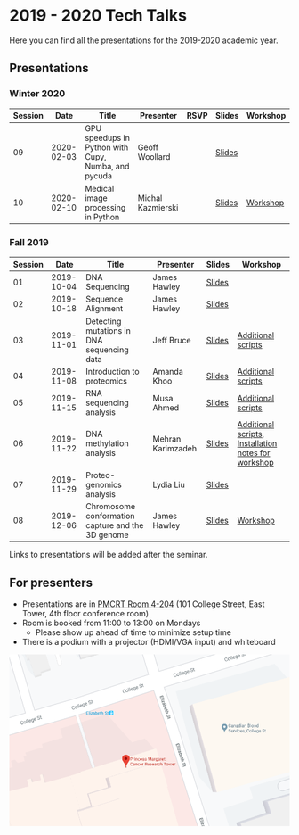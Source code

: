 ---
---

# 2019 - 2020 Tech Talks

Here you can find all the presentations for the 2019-2020 academic year.

## Presentations

### Winter 2020

| Session | Date       | Title                                               | Presenter         | RSVP | Slides                                                                        | Workshop                                                                          |
| ------- | ---------- | --------------------------------------------------- | ----------------- | ---- | ----------------------------------------------------------------------------- | --------------------------------------------------------------------------------- |
| 09      | 2020-02-03 | GPU speedups in Python with Cupy, Numba, and pycuda | Geoff Woollard    |      | [Slides](https://github.com/MBP-Tech-Talks/gpu-speedups-mbptechtalk2020)      |                                                                                   |
| 10      | 2020-02-10 | Medical image processing in Python                  | Michal Kazmierski |      | [Slides](/2019-2020/10-medical-imaging/medical-imaging_michal-kazmierski.pdf) | [Workshop](https://github.com/MBP-Tech-Talks/mbp-tech-talks-2020-medical-imaging) |

### Fall 2019

| Session | Date       | Title                                             | Presenter         | Slides                                                                       | Workshop                                                                                                                                                                          |
| ------- | ---------- | ------------------------------------------------- | ----------------- | ---------------------------------------------------------------------------- | --------------------------------------------------------------------------------------------------------------------------------------------------------------------------------- |
| 01      | 2019-10-04 | DNA Sequencing                                    | James Hawley      | [Slides](/2019-2020/01-dna-sequencing/)                                      |                                                                                                                                                                                   |
| 02      | 2019-10-18 | Sequence Alignment                                | James Hawley      | [Slides](/2019-2020/02-sequence-alignment/)                                  |                                                                                                                                                                                   |
| 03      | 2019-11-01 | Detecting mutations in DNA sequencing data        | Jeff Bruce        | [Slides](/2019-2020/03-mutation-detection/mutation-detection_jeff-bruce.pdf) | [Additional scripts](https://github.com/MBP-Tech-Talks/MBP-Tech-Talks.github.io/tree/master/2019-2020/03-mutation-detection)                                                      |
| 04      | 2019-11-08 | Introduction to proteomics                        | Amanda Khoo       | [Slides](/2019-2020/04-intro-proteomics/intro-proteomics_amanda-khoo.pdf)    | [Additional scripts](https://github.com/MBP-Tech-Talks/MBP-Tech-Talks.github.io/tree/master/2019-2020/04-intro-proteomics)                                                        |
| 05      | 2019-11-15 | RNA sequencing analysis                           | Musa Ahmed        | [Slides](/2019-2020/05-rna-seq/rna-seq_musa-ahmed.pdf)                       | [Additional scripts](https://github.com/MBP-Tech-Talks/MBP-Tech-Talks.github.io/tree/master/2019-2020/05-rna-seq)                                                                 |
| 06      | 2019-11-22 | DNA methylation analysis                          | Mehran Karimzadeh | [Slides](/2019-2020/06-dna-methylation/)                                     | [Additional scripts](https://github.com/MBP-Tech-Talks/MBP-Tech-Talks.github.io/tree/master/2019-2020/06-dna-methylation), [Installation notes for workshop](installation-notes/) |
| 07      | 2019-11-29 | Proteo-genomics analysis                          | Lydia Liu         | [Slides](/2019-2020/07-intro-proteogenomics/intro-proteomics_lydia-liu.pdf)  |                                                                                                                                                                                   |
| 08      | 2019-12-06 | Chromosome conformation capture and the 3D genome | James Hawley      | [Slides](/2019-2020/08-3d-genome/)                                           | [Workshop](/2019-2020/08-3d-genome/workshop/)                                                                                                                                     |

Links to presentations will be added after the seminar.

## For presenters

* Presentations are in [PMCRT Room 4-204](https://www.google.ca/maps/place/Toronto+Medical+Discovery+Tower/@43.6599045,-79.3881754,19.2z/data=!4m5!3m4!1s0x882b34b63e7fb161:0x5b92260a8a6360a9!8m2!3d43.6597878!4d-79.3875671) (101 College Street, East Tower, 4th floor conference room)
* Room is booked from 11:00 to 13:00 on Mondays
  * Please show up ahead of time to minimize setup time
* There is a podium with a projector (HDMI/VGA input) and whiteboard

[![Map](pmcrt-map.png)](https://www.google.ca/maps/place/Toronto+Medical+Discovery+Tower/@43.6599045,-79.3881754,19.2z/data=!4m5!3m4!1s0x882b34b63e7fb161:0x5b92260a8a6360a9!8m2!3d43.6597878!4d-79.3875671)
